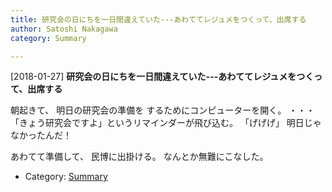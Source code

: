 ```yaml
---
title: 研究会の日にちを一日間違えていた---あわててレジュメをつくって、出席する
author: Satoshi Nakagawa
category: Summary

---
```


[2018-01-27] **研究会の日にちを一日間違えていた---あわててレジュメをつくって、出席する** 

 朝起きて、
明日の研究会の準備を
するためにコンピューターを開く。
・・・「きょう研究会ですよ」というリマインダーが飛び込む。
「げげげ」
明日じゃなかったんだ！

<!--more-->

 あわてて準備して、
民博に出掛ける。
なんとか無難にこなした。

- Category: [Summary](https://merapano.github.io/categories.html#Summary)

